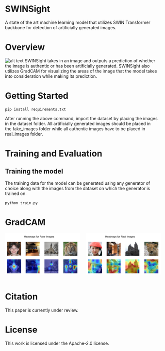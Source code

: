 # SWINSight
A state of the art machine learning model that utilizes SWIN Transformer backbone for detection of artificially generated images.

# Overview
![alt text](./assets/Architecture%20Diagram.jpg)
SWINSight takes in an image and outputs a prediction of whether the image is authentic or has been artificially generated. SWINSight also utilizes GradCAM for visualizing the areas of the image that the model takes into consideration while making its prediction.

# Getting Started
```
pip install requirements.txt
```

After running the above command, import the dataset by placing the images in the dataset folder. All artificially generated images should be placed in the fake_images folder while all authentic images have to be placed in real_images folder.

# Training and Evaluation

## Training the model
The training data for the model can be generated using any generator of choice along with the images from the dataset on which the generator is trained on.

```
python train.py
```

# GradCAM
<div style="display: flex;">
  <img src="./assets/Gradcamfake.jpg" alt="Image 1" style="width: calc(50% - 5px); padding-right: 10px;">
  <img src="./assets/Gradcamreal.jpg" alt="Image 2" style="width: calc(50% - 5px); padding-left: 10px;">
</div>
</br>

# Citation
This paper is currently under review.

# License
This work is licensed under the Apache-2.0 license.